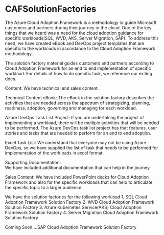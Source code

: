 # CAFSolutionFactories
The Azure Cloud Adoption Framework is a methodology to guide Microsoft customers and partners during their journey to the cloud. One of the key things that we heard was a need for the cloud adoption guidance for specific workloads(SQL, WVD, AKS, Server Migration, SAP). To address this need, we have created eBook and DevOps project templates that are specific to the workloads in accordance to the Cloud Adoption Framework methodology. 

The solution factory material guides customers and partners according to Cloud Adoption Framework for an end to end implementation of specific workload. For details of how to do specific task, we reference our exiting docs. 

Content: 
We have technical and sales content. 

Technical Content
eBook: 
The eBook in the solution factory describes the activities that are needed across the spectrum of strategizing, planning, readiness, adoption, governing and managing for each workload. 

Azure DevOps Task List Project: 
If you are undertaking the project of implementing a workload, there will be multiple activities that will be needed to be performed. 
The Azure DevOps task list project has that features, user stories and tasks that are needed to perform for an end to end adoption.

Excel Task List:
We understand that everyone may not be using Azure DevOps, so we have supplied the list of task that needs to be performed for implementation of the workloads in excel format.
 
Supporting Documentation:     
We have included additional documentation that can help in the journey


Sales Content:
We have included PowerPoint decks for Cloud Adoption Framework and also for the specific workloads that can help to articulate the specific topic to a larger audience. 

We have the solution factories for the following workload
	1. SQL Cloud Adoption Framework Solution Factory
	2. WVD Cloud Adoption Framework Solution Factory
	3. Azure Kubernetes Service(AKS) Cloud Adoption Framework Solution Factory
	4. Server Migration Cloud Adoption Framework Solution Factory

Coming Soon….SAP Cloud Adoption Framework Solution Factory
